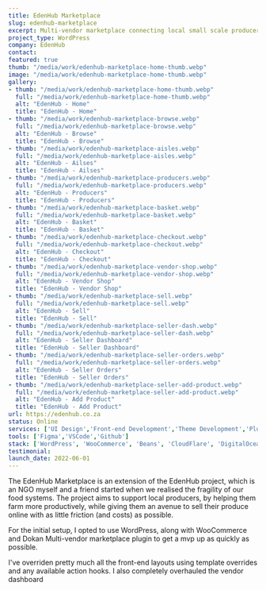 ```yaml
---
title: EdenHub Marketplace
slug: edenhub-marketplace
excerpt: Multi-vendor marketplace connecting local small scale producers with the Garden Route community.
project_type: WordPress
company: EdenHub
contact: 
featured: true
thumb: "/media/work/edenhub-marketplace-home-thumb.webp"
image: "/media/work/edenhub-marketplace-home-thumb.webp"
gallery:
- thumb: "/media/work/edenhub-marketplace-home-thumb.webp"
  full: "/media/work/edenhub-marketplace-home-thumb.webp"
  alt: "EdenHub - Home"
  title: "EdenHub - Home"
- thumb: "/media/work/edenhub-marketplace-browse.webp"
  full: "/media/work/edenhub-marketplace-browse.webp"
  alt: "EdenHub - Browse"
  title: "EdenHub - Browse"
- thumb: "/media/work/edenhub-marketplace-aisles.webp"
  full: "/media/work/edenhub-marketplace-aisles.webp"
  alt: "EdenHub - Ailses"
  title: "EdenHub - Ailses"
- thumb: "/media/work/edenhub-marketplace-producers.webp"
  full: "/media/work/edenhub-marketplace-producers.webp"
  alt: "EdenHub - Producers"
  title: "EdenHub - Producers"
- thumb: "/media/work/edenhub-marketplace-basket.webp"
  full: "/media/work/edenhub-marketplace-basket.webp"
  alt: "EdenHub - Basket"
  title: "EdenHub - Basket"
- thumb: "/media/work/edenhub-marketplace-checkout.webp"
  full: "/media/work/edenhub-marketplace-checkout.webp"
  alt: "EdenHub - Checkout"
  title: "EdenHub - Checkout"
- thumb: "/media/work/edenhub-marketplace-vendor-shop.webp"
  full: "/media/work/edenhub-marketplace-vendor-shop.webp"
  alt: "EdenHub - Vendor Shop"
  title: "EdenHub - Vendor Shop"
- thumb: "/media/work/edenhub-marketplace-sell.webp"
  full: "/media/work/edenhub-marketplace-sell.webp"
  alt: "EdenHub - Sell"
  title: "EdenHub - Sell"
- thumb: "/media/work/edenhub-marketplace-seller-dash.webp"
  full: "/media/work/edenhub-marketplace-seller-dash.webp"
  alt: "EdenHub - Seller Dashboard"
  title: "EdenHub - Seller Dashboard"
- thumb: "/media/work/edenhub-marketplace-seller-orders.webp"
  full: "/media/work/edenhub-marketplace-seller-orders.webp"
  alt: "EdenHub - Seller Orders"
  title: "EdenHub - Seller Orders"
- thumb: "/media/work/edenhub-marketplace-seller-add-product.webp"
  full: "/media/work/edenhub-marketplace-seller-add-product.webp"
  alt: "EdenHub - Add Product"
  title: "EdenHub - Add Product"
url: https://edenhub.co.za
status: Online
services: ['UI Design','Front-end Development','Theme Development','Plugin Development']
tools: ['Figma','VSCode','Github']
stack: ['WordPress', 'WooCommerce', 'Beans', 'CloudFlare', 'DigitalOcean']
testimonial: 
launch_date: 2022-06-01
---
```

The EdenHub Marketplace is an extension of the EdenHub project, which is an NGO myself and a friend started when we realised the fragility of our food systems. The project aims to support local producers, by helping them farm more productively, while giving them an avenue to sell their produce online with as little friction (and costs) as possible. 

For the initial setup, I opted to use WordPress, along with WooCommerce and Dokan Multi-vendor marketplace plugin to get a mvp up as quickly as possible. 

I've overriden pretty much all the front-end layouts using template overrides and any available action hooks. I also completely overhauled the vendor dashboard
